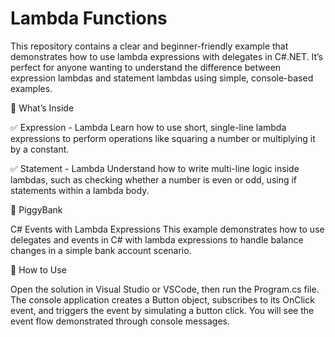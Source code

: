 # Lambda Functions

This repository contains a clear and beginner-friendly example that demonstrates how to use lambda expressions with delegates in C#.NET. It’s perfect for anyone wanting to understand the difference between expression lambdas and statement lambdas using simple, console-based examples.

📁 What’s Inside

✅ Expression - Lambda 
Learn how to use short, single-line lambda expressions to perform operations like squaring a number or multiplying it by a constant.

✅ Statement - Lambda 
Understand how to write multi-line logic inside lambdas, such as checking whether a number is even or odd, using if statements within a lambda body.

🐷 PiggyBank 

C# Events with Lambda Expressions
This example demonstrates how to use delegates and events in C# with lambda expressions to handle balance changes in a simple bank account scenario.

📌 How to Use

Open the solution in Visual Studio or VSCode, then run the Program.cs file. The console application creates a Button object, subscribes to its OnClick event, and triggers the event by simulating a button click. You will see the event flow demonstrated through console messages.
